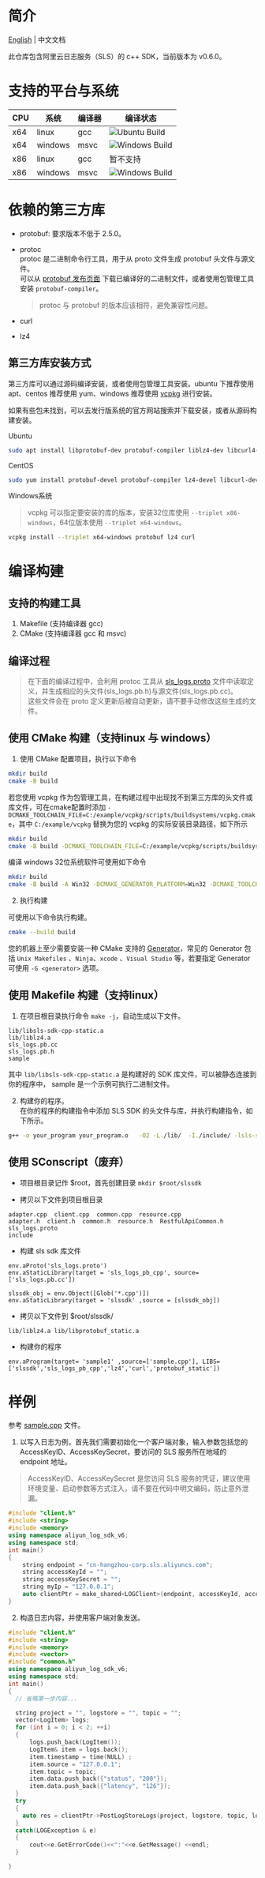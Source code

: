 
# 简介

[English](README.md) | 中文文档  

此仓库包含阿里云日志服务（SLS）的 c++ SDK，当前版本为 v0.6.0。

# 支持的平台与系统

| CPU  | 系统    | 编译器 | 编译状态|
|--------|---------|-------|-----|
| x64 | linux   | gcc |![Ubuntu Build](https://github.com/crimson-gao/aliyun-log-cpp-sdk/actions/workflows/ubuntu-build.yml/badge.svg) |   |
| x64 | windows | msvc | ![Windows Build](https://github.com/crimson-gao/aliyun-log-cpp-sdk/actions/workflows/windows-build.yml/badge.svg)|
| x86    | linux   | gcc | 暂不支持 |
| x86    | windows | msvc | ![Windows Build](https://github.com/crimson-gao/aliyun-log-cpp-sdk/actions/workflows/windows-build.yml/badge.svg) |  


# 依赖的第三方库

- protobuf: 要求版本不低于 2.5.0。  

- protoc  
  protoc 是二进制命令行工具，用于从 proto 文件生成 protobuf 头文件与源文件。  
  可以从 [protobuf 发布页面](https://github.com/protocolbuffers/protobuf/releases) 下载已编译好的二进制文件，或者使用包管理工具安装 `protobuf-compiler`。  

  > protoc 与 protobuf 的版本应该相符，避免兼容性问题。  
- curl

- lz4

## 第三方库安装方式
第三方库可以通过源码编译安装，或者使用包管理工具安装。ubuntu 下推荐使用 apt、centos 推荐使用 yum、windows 推荐使用 [vcpkg](https://github.com/microsoft/vcpkg) 进行安装。  

如果有些包未找到，可以去发行版系统的官方网站搜索并下载安装，或者从源码构建安装。  

Ubuntu      

```bash
sudo apt install libprotobuf-dev protobuf-compiler liblz4-dev libcurl4-openssl-dev cmake
```

CentOS  

```bash  
sudo yum install protobuf-devel protobuf-compiler lz4-devel libcurl-devel cmake
```

Windows系统  

> vcpkg 可以指定要安装的库的版本，安装32位库使用 `--triplet x86-windows`，64位版本使用 `--triplet x64-windows`。
```bash
vcpkg install --triplet x64-windows protobuf lz4 curl
```



# 编译构建
## 支持的构建工具
1. Makefile (支持编译器 gcc)
2. CMake (支持编译器 gcc 和 msvc)
## 编译过程
> 在下面的编译过程中，会利用 protoc 工具从 [sls_logs.proto](sls_logs.proto) 文件中读取定义，并生成相应的头文件(sls_logs.pb.h)与源文件(sls_logs.pb.cc)。  
这些文件会在 proto 定义更新后被自动更新，请不要手动修改这些生成的文件。  


## 使用 CMake 构建（支持linux 与 windows）
1. 使用 CMake 配置项目，执行以下命令 
  
```bash  
mkdir build
cmake -B build
```

若您使用 vcpkg 作为包管理工具，在构建过程中出现找不到第三方库的头文件或库文件，可在cmake配置时添加 `-DCMAKE_TOOLCHAIN_FILE=C:/example/vcpkg/scripts/buildsystems/vcpkg.cmake`，其中 `C:/example/vcpkg` 替换为您的 vcpkg 的实际安装目录路径，如下所示  

```bash
mkdir build
cmake -B build -DCMAKE_TOOLCHAIN_FILE=C:/example/vcpkg/scripts/buildsystems/vcpkg.cmake
```
编译 windows 32位系统软件可使用如下命令  

```bash
mkdir build
cmake -B build -A Win32 -DCMAKE_GENERATOR_PLATFORM=Win32 -DCMAKE_TOOLCHAIN_FILE=C:/example/vcpkg/scripts/buildsystems/vcpkg.cmake
```

2. 执行构建  

可使用以下命令执行构建。  

```bash  
cmake --build build
```

您的机器上至少需要安装一种 CMake 支持的 [Generator](https://cmake.org/cmake/help/latest/manual/cmake-generators.7.html)，常见的 Generator 包括 `Unix Makefiles` 、`Ninja`、`xcode` 、`Visual Studio` 等，若要指定 Generator 可使用 `-G <generator>` 选项。

## 使用 Makefile 构建（支持linux）

1. 在项目根目录执行命令 `make -j`，自动生成以下文件。

```
lib/libsls-sdk-cpp-static.a
lib/liblz4.a
sls_logs.pb.cc
sls_logs.pb.h
sample
```
其中 `lib/libsls-sdk-cpp-static.a` 是构建好的 SDK 库文件，可以被静态连接到你的程序中， sample 是一个示例可执行二进制文件。

2. 构建你的程序。  
在你的程序的构建指令中添加 SLS SDK 的头文件与库，并执行构建指令，如下所示。

```bash
g++ -o your_program your_program.o   -O2 -L./lib/  -I./include/ -lsls-sdk-cpp-static -llz4 -lcurl -lprotobuf 
```

## 使用 SConscript（废弃）

+ 项目根目录记作 $root，首先创建目录 `mkdir $root/slssdk`

+ 拷贝以下文件到项目根目录
```
adapter.cpp  client.cpp  common.cpp  resource.cpp  
adapter.h  client.h  common.h  resource.h  RestfulApiCommon.h 
sls_logs.proto  
include
```

+ 构建 sls sdk 库文件

```
env.aProto('sls_logs.proto')
env.aStaticLibrary(target = 'sls_logs_pb_cpp', source=['sls_logs.pb.cc'])

slssdk_obj = env.Object([Glob('*.cpp')])
env.aStaticLibrary(target = 'slssdk' ,source = [slssdk_obj])
```

+ 拷贝以下文件到 $root/slssdk/
```
lib/liblz4.a lib/libprotobuf_static.a
```

+  构建你的程序

```
env.aProgram(target= 'sample1' ,source=['sample.cpp'], LIBS=['slssdk','sls_logs_pb_cpp','lz4','curl','protobuf_static'])
```

# 样例
参考 [sample.cpp](example/sample.cpp) 文件。

1. 以写入日志为例，首先我们需要初始化一个客户端对象，输入参数包括您的 AccessKeyID、AccessKeySecret，要访问的 SLS 服务所在地域的 endpoint 地址。  

> AccessKeyID、AccessKeySecret
是您访问 SLS 服务的凭证，建议使用环境变量、启动参数等方式注入，请不要在代码中明文编码，防止意外泄漏。

```cpp
#include "client.h"
#include <string>
#include <memory>
using namespace aliyun_log_sdk_v6;
using namespace std;
int main()
{
    string endpoint = "cn-hangzhou-corp.sls.aliyuncs.com";
    string accessKeyId = "";
    string accessKeySecret = "";
    string myIp = "127.0.0.1";
    auto clientPtr = make_shared<LOGClient>(endpoint, accessKeyId, accessKeySecret, LOG_REQUEST_TIMEOUT, myIp, false); 
}
```

2. 构造日志内容，并使用客户端对象发送。
```cpp
#include "client.h"
#include <string>
#include <memory>
#include <vector>
#include "common.h"
using namespace aliyun_log_sdk_v6;
using namespace std;
int main() 
{
  // 省略第一步内容...

  string project = "", logstore = "", topic = "";
  vector<LogItem> logs;
  for (int i = 0; i < 2; ++i)
  {
      logs.push_back(LogItem());
      LogItem& item = logs.back();
      item.timestamp = time(NULL) ;
      item.source = "127.0.0.1";
      item.topic = topic;
      item.data.push_back({"status", "200"});
      item.data.push_back({"latency", "126"});
  }
  try
  {
    auto res = clientPtr->PostLogStoreLogs(project, logstore, topic, logs);
  } 
  catch(LOGException & e)
  {
      cout<<e.GetErrorCode()<<":"<<e.GetMessage() <<endl;
  }

}

```

